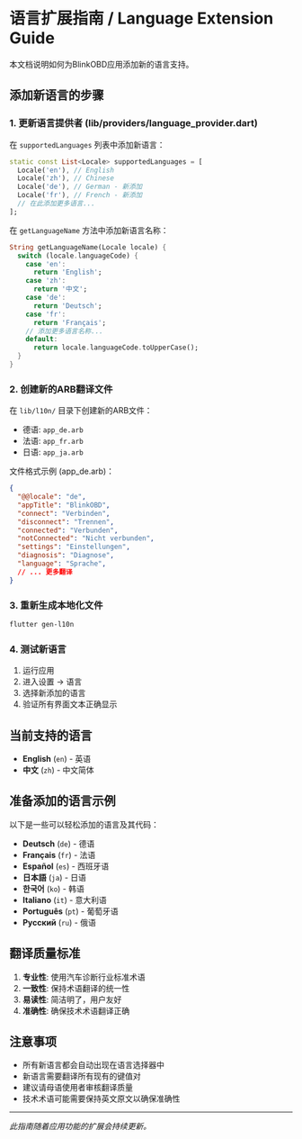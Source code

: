 # 语言扩展指南 / Language Extension Guide

本文档说明如何为BlinkOBD应用添加新的语言支持。

## 添加新语言的步骤

### 1. 更新语言提供者 (lib/providers/language_provider.dart)

在 `supportedLanguages` 列表中添加新语言：

```dart
static const List<Locale> supportedLanguages = [
  Locale('en'), // English
  Locale('zh'), // Chinese
  Locale('de'), // German - 新添加
  Locale('fr'), // French - 新添加
  // 在此添加更多语言...
];
```

在 `getLanguageName` 方法中添加新语言名称：

```dart
String getLanguageName(Locale locale) {
  switch (locale.languageCode) {
    case 'en':
      return 'English';
    case 'zh':
      return '中文';
    case 'de':
      return 'Deutsch';
    case 'fr':
      return 'Français';
    // 添加更多语言名称...
    default:
      return locale.languageCode.toUpperCase();
  }
}
```

### 2. 创建新的ARB翻译文件

在 `lib/l10n/` 目录下创建新的ARB文件：

- 德语: `app_de.arb`
- 法语: `app_fr.arb`
- 日语: `app_ja.arb`

文件格式示例 (app_de.arb)：

```json
{
  "@@locale": "de",
  "appTitle": "BlinkOBD",
  "connect": "Verbinden",
  "disconnect": "Trennen",
  "connected": "Verbunden",
  "notConnected": "Nicht verbunden",
  "settings": "Einstellungen",
  "diagnosis": "Diagnose",
  "language": "Sprache",
  // ... 更多翻译
}
```

### 3. 重新生成本地化文件

```bash
flutter gen-l10n
```

### 4. 测试新语言

1. 运行应用
2. 进入设置 → 语言
3. 选择新添加的语言
4. 验证所有界面文本正确显示

## 当前支持的语言

- **English** (`en`) - 英语
- **中文** (`zh`) - 中文简体

## 准备添加的语言示例

以下是一些可以轻松添加的语言及其代码：

- **Deutsch** (`de`) - 德语
- **Français** (`fr`) - 法语  
- **Español** (`es`) - 西班牙语
- **日本語** (`ja`) - 日语
- **한국어** (`ko`) - 韩语
- **Italiano** (`it`) - 意大利语
- **Português** (`pt`) - 葡萄牙语
- **Русский** (`ru`) - 俄语

## 翻译质量标准

1. **专业性**: 使用汽车诊断行业标准术语
2. **一致性**: 保持术语翻译的统一性
3. **易读性**: 简洁明了，用户友好
4. **准确性**: 确保技术术语翻译正确

## 注意事项

- 所有新语言都会自动出现在语言选择器中
- 新语言需要翻译所有现有的键值对
- 建议请母语使用者审核翻译质量
- 技术术语可能需要保持英文原文以确保准确性

---

*此指南随着应用功能的扩展会持续更新。* 